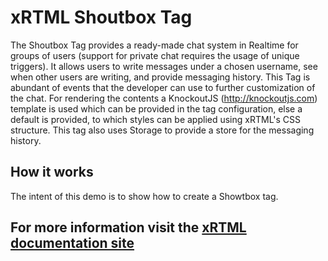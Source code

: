 # xRTML Shoutbox Tag
The Shoutbox Tag provides a ready-made chat system in Realtime for groups of users (support for private chat requires the usage of unique triggers).
It allows users to write messages under a chosen username, see when other users are writing, and provide messaging history.
This Tag is abundant of events that the developer can use to further customization of the chat.
For rendering the contents a KnockoutJS (http://knockoutjs.com) template is used which can be provided in the tag configuration, else a default is provided, to which styles can be applied using xRTML's CSS structure.
This tag also uses Storage to provide a store for the messaging history.

## How it works
The intent of this demo is to show how to create a Showtbox tag.

## For more information visit the [xRTML documentation site](http://docs.xrtml.org/3-0-0/javascript/xrtml.tags.shoutbox.htm "")